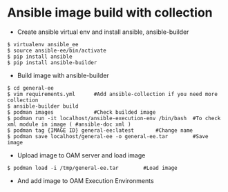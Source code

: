 # Ansible image build with collection
- Create ansible virtual env and install ansible, ansible-builder
```
$ virtualenv ansible_ee
$ source ansible-ee/bin/activate
$ pip install ansible
$ pip install ansible-builder
```
- Build image with ansible-builder
```
$ cd general-ee
$ vim requirements.yml		#Add ansible-collection if you need more collection 
$ ansible-builder build
$ podman images				#Check builded image
$ podman run -it localhost/ansible-execution-env /bin/bash 	#To check xml module in image ( #ansible-doc xml )
$ podman tag {IMAGE ID} general-ee:latest		#Change name
$ podman save localhost/general-ee -o general-ee.tar		#Save image
```
- Upload image to OAM server and load image
```
$ podman load -i /tmp/general-ee.tar		#Load image
```
- And add image to OAM Execution Environments

